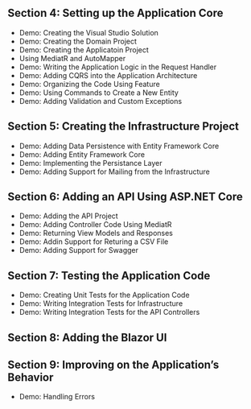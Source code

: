## Section 4: Setting up the Application Core
* Demo: Creating the Visual Studio Solution
* Demo: Creating the Domain Project
* Demo: Creating the Applicatoin Project
* Using MediatR and AutoMapper
* Demo: Writing the Application Logic in the Request Handler
* Demo: Adding CQRS into the Application Architecture
* Demo: Organizing the Code Using Feature
* Demo: Using Commands to Create a New Entity
* Demo: Adding Validation and Custom Exceptions
## Section 5: Creating the Infrastructure Project
* Demo: Adding Data Persistence with Entity Framework Core
* Demo: Adding Entity Framework Core
* Demo: Implementing the Persistance Layer
* Demo: Adding Support for Mailing from the Infrastructure
## Section 6: Adding an API Using ASP.NET Core
* Demo: Adding the API Project
* Demo: Adding Controller Code Using MediatR
* Demo: Returning View Models and Responses
* Demo: Addin Support for Returing a CSV File
* Demo: Adding Support for Swagger
## Section 7: Testing the Application Code
* Demo: Creating Unit Tests for the Application Code
* Demo: Writing Integration Tests for Infrastructure
* Demo: Writing Integration Tests for the API Controllers
## Section 8: Adding the Blazor UI
## Section 9: Improving on the Application’s Behavior
* Demo: Handling Errors